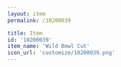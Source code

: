 ```yaml
---
layout: item
permalink: /10200039

title: Item
id: '10200039'
item_name: 'Wild Bowl Cut'
icon_url: 'customize/10200039.png'
---
```

